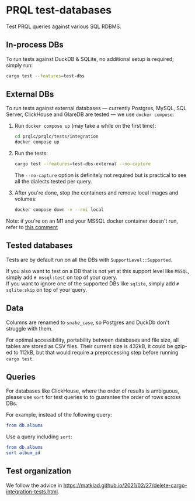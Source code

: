 # PRQL test-databases

Test PRQL queries against various SQL RDBMS.

## In-process DBs

To run tests against DuckDB & SQLite, no additional setup is required; simply
run:

```sh
cargo test --features=test-dbs
```

## External DBs

To run tests against external databases — currently Postgres, MySQL, SQL Server,
ClickHouse and GlareDB are tested — we use `docker compose`:

1. Run `docker compose up` (may take a while on the first time):

   ```sh
   cd prqlc/prqlc/tests/integration
   docker compose up
   ```

2. Run the tests:

   ```sh
   cargo test --features=test-dbs-external --no-capture
   ```

   The `--no-capture` option is definitely not required but is practical to see
   all the dialects tested per query.

3. After you're done, stop the containers and remove local images and volumes:

   ```sh
   docker compose down -v --rmi local
   ```

Note: if you're on an M1 and your MSSQL docker container doesn't run, refer to
[this comment](https://github.com/microsoft/mssql-docker/issues/668#issuecomment-1436802153)

## Tested databases

Tests are by default run on all the DBs with `SupportLevel::Supported`.

If you also want to test on a DB that is not yet at this support level like
`MSSQL`, simply add `# mssql:test` on top of your query.\
If you want to ignore one of the supported DBs like `sqlite`, simply add `# sqlite:skip`
on top of your query.

## Data

Columns are renamed to `snake_case`, so Postgres and DuckDb don't struggle with
them.

For optimal accessibility, portability between databases and file size, all
tables are stored as CSV files. Their current size is 432kB, it could be gzip-ed
to 112kB, but that would require a preprocessing step before running
`cargo test`.

## Queries

For databases like ClickHouse, where the order of results is ambiguous, please
use `sort` for test queries to to guarantee the order of rows across DBs.

For example, instead of the following query:

```elm
from db.albums
```

Use a query including `sort`:

```elm
from db.albums
sort album_id
```

## Test organization

We follow the advice in
<https://matklad.github.io/2021/02/27/delete-cargo-integration-tests.html>.
